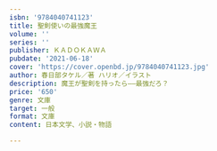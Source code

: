 ```yaml
---
isbn: '9784040741123'
title: 聖剣使いの最強魔王
volume: ''
series: ''
publisher: ＫＡＤＯＫＡＷＡ
pubdate: '2021-06-18'
cover: 'https://cover.openbd.jp/9784040741123.jpg'
author: 春日部タケル／著 ハリオ／イラスト
description: 魔王が聖剣を持ったら――最強だろ？
price: '650'
genre: 文庫
target: 一般
format: 文庫
content: 日本文学、小説・物語

---
```

